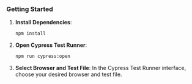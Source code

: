 ### Getting Started

1. **Install Dependencies**: 
    ```bash
    npm install
    ```

2. **Open Cypress Test Runner**: 
    ```bash
    npm run cypress:open
    ```

3. **Select Browser and Test File**: In the Cypress Test Runner interface, choose your desired browser and test file.

